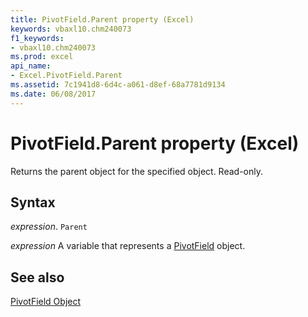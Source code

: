 ```yaml
---
title: PivotField.Parent property (Excel)
keywords: vbaxl10.chm240073
f1_keywords:
- vbaxl10.chm240073
ms.prod: excel
api_name:
- Excel.PivotField.Parent
ms.assetid: 7c1941d8-6d4c-a061-d8ef-68a7781d9134
ms.date: 06/08/2017
---
```



# PivotField.Parent property (Excel)

Returns the parent object for the specified object. Read-only.


## Syntax

 _expression_. `Parent`

 _expression_ A variable that represents a [PivotField](Excel.PivotField.md) object.


## See also


[PivotField Object](Excel.PivotField.md)

